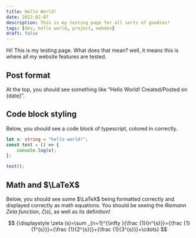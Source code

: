 ```yaml
---
title: Hello World!
date: 2022-02-07
description: This is my testing page for all sorts of goodies!
tags: [dev, hello world, project, webdev]
draft: false
---
```


Hi! This is my testing page. What does that mean? well, it means this is where all my website features are tested.

## Post format

At the top, you should see something like “Hello World! Created/Posted on {date}”.

## Code block styling

Below, you should see a code block of typescript, colored in correctly.

```ts
let x: string = "hello world!";
const test = () => {
    console.log(x);
};

test();
```

## Math and $\LaTeX$

Below, you should see some $\LaTeX$ being formatted correctly and displayed correctly as math equations. You should be seeing the _Riemann Zeta function_, $\zeta(s)$, as well as its definition!

$$
{\displaystyle \zeta (s)=\sum _{n=1}^{\infty }{\frac {1}{n^{s}}}={\frac {1}{1^{s}}}+{\frac {1}{2^{s}}}+{\frac {1}{3^{s}}}+\cdots}
$$
